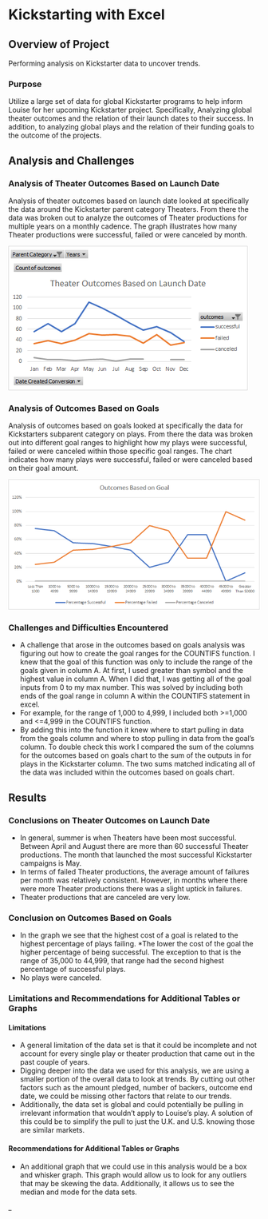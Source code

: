 # Kickstarting with Excel

## **Overview of Project**
Performing analysis on Kickstarter data to uncover trends.
### Purpose
Utilize a large set of data for global Kickstarter programs to help inform Louise for her upcoming Kickstarter project. Specifically, Analyzing global theater outcomes and the relation of their launch dates to their success. In addition, to analyzing global plays and the relation of their funding goals to the outcome of the projects. 
## **Analysis and Challenges** 
### Analysis of Theater Outcomes Based on Launch Date
Analysis of theater outcomes based on launch date looked at specifically the data around the Kickstarter parent category Theaters. From there the data was broken out to analyze the outcomes of Theater productions for multiple years on a monthly cadence. The graph illustrates how many Theater productions were successful, failed or were canceled by month.  

![Theater_Outcomes_vs_Launch](Resources/Theater_Outcomes_vs_Launch.png)

### Analysis of Outcomes Based on Goals
Analysis of outcomes based on goals looked at specifically the data for Kickstarters subparent category on plays. From there the data was broken out into different goal ranges to highlight how my plays were successful, failed or were canceled within those specific goal ranges. The chart indicates how many plays were successful, failed or were canceled based on their goal amount. 

![Outcomes_vs_Goals](Resources/Outcomes_vs_Goals.png)

### Challenges and Difficulties Encountered 
* A challenge that arose in the outcomes based on goals analysis was figuring out how to create the goal ranges for the COUNTIFS function. I knew that the goal of this function was only to include the range of the goals given in column A. At first, I used greater than symbol and the highest value in column A. When I did that, I was getting all of the goal inputs from 0 to my max number. This was solved by including both ends of the goal range in column A within the COUNTIFS statement in excel. 
* For example, for the range of 1,000 to 4,999, I included both >=1,000 and <=4,999 in the COUNTIFS function.
* By adding this into the function it knew where to start pulling in data from the goals column and where to stop pulling in data from the goal’s column. To double check this work I compared the sum of the columns for the outcomes based on goals chart to the sum of the outputs in for plays in the Kickstarter column. The two sums matched indicating all of the data was included within the outcomes based on goals chart.
## **Results** 
### Conclusions on Theater Outcomes on Launch Date
* In general, summer is when Theaters have been most successful. Between April and August there are more than 60 successful Theater productions. The month that launched the most successful Kickstarter campaigns is May. 
* In terms of failed Theater productions, the average amount of failures per month was relatively consistent. However, in months where there were more Theater productions there was a slight uptick in failures. 
* Theater productions that are canceled are very low. 
### Conclusion on Outcomes Based on Goals
* In the graph we see that the highest cost of a goal is related to the highest percentage of plays failing. *The lower the cost of the goal the higher percentage of being successful. The exception to that is the range of 35,000 to 44,999, that range had the second highest percentage of successful plays.  
* No plays were canceled.
### Limitations and Recommendations for Additional Tables or Graphs 
#### Limitations
* A general limitation of the data set is that it could be incomplete and not account for every single play or theater production that came out in the past couple of years. 
* Digging deeper into the data we used for this analysis, we are using a smaller portion of the overall data to look at trends. By cutting out other factors such as the amount pledged, number of backers, outcome end date, we could be missing other factors that relate to our trends. 
* Additionally, the data set is global and could potentially be pulling in irrelevant information that wouldn’t apply to Louise’s play. A solution of this could be to simplify the pull to just the U.K. and U.S. knowing those are similar markets. 
#### Recommendations for Additional Tables or Graphs
* An additional graph that we could use in this analysis would be a box and whisker graph. This graph would allow us to look for any outliers that may be skewing the data. Additionally, it allows us to see the median and mode for the data sets. 
 
_
